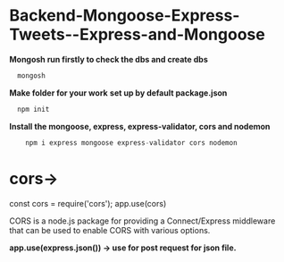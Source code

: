 # Backend-Mongoose-Express-Tweets--Express-and-Mongoose

**Mongosh run firstly to check the dbs and create dbs**
```js
  mongosh
```
**Make folder for your work** 
**set up by default package.json**
```js
  npm init
```

**Install the mongoose, express, express-validator, cors and nodemon**
```js
    npm i express mongoose express-validator cors nodemon
```

# cors-> 
const cors = require('cors');
app.use(cors)

CORS is a node.js package for providing a Connect/Express middleware that can be used to enable CORS with various options.

**app.use(express.json()) -> use for post request for json file.**
